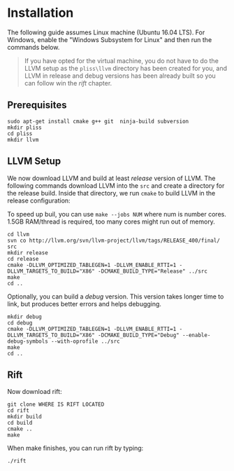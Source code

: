 # Installation

The following guide assumes Linux machine (Ubuntu 16.04 LTS). For Windows, enable the "Windows Subsystem for Linux" and then run the commands below.

> If you have opted for the virtual machine, you do not have to do the LLVM setup as the `pliss\llvm` directory has been created for you, and LLVM in release and debug versions has been already built so you can follow win the *rift* chapter. 

## Prerequisites

    sudo apt-get install cmake g++ git  ninja-build subversion
    mkdir pliss
    cd pliss
    mkdir llvm

## LLVM Setup

We now download LLVM and build at least *release* version of LLVM. The following commands download LLVM into the `src` and create a directory for the release build. Inside that directory, we run `cmake` to build LLVM in the release configuration:   

To speed up buil, you can use `make --jobs NUM` where num is number cores. 1.5GB RAM/thread is required, too many cores might run out of memory.

    cd llvm
    svn co http://llvm.org/svn/llvm-project/llvm/tags/RELEASE_400/final/ src
    mkdir release
    cd release
    cmake -DLLVM_OPTIMIZED_TABLEGEN=1 -DLLVM_ENABLE_RTTI=1 -DLLVM_TARGETS_TO_BUILD="X86" -DCMAKE_BUILD_TYPE="Release" ../src
    make
    cd ..

Optionally, you can build a *debug* version. This version takes longer time to link, but  produces better errors and helps debugging.

    mkdir debug
    cd debug
    cmake -DLLVM_OPTIMIZED_TABLEGEN=1 -DLLVM_ENABLE_RTTI=1 -DLLVM_TARGETS_TO_BUILD="X86" -DCMAKE_BUILD_TYPE="Debug" --enable-debug-symbols --with-oprofile ../src
    make
    cd ..

## Rift

Now download rift:

    git clone WHERE IS RIFT LOCATED
    cd rift
    mkdir build
    cd build
    cmake ..
    make


When make finishes, you can run rift by typing:

    ./rift
